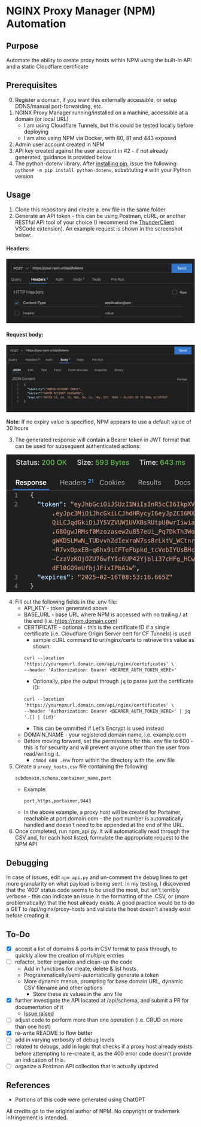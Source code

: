 # NGINX Proxy Manager (NPM) Automation

## Purpose
Automate the ability to create proxy hosts within NPM using the built-in API and a static Cloudflare certificate

## Prerequisites
0. Register a domain, if you want this externally accessible, or setup DDNS/manual port-forwarding, etc. 
1. NGINX Proxy Manager running/installed on a machine, accessible at a domain (or local URL)
    - I am using Cloudflare Tunnels, but this could be tested locally before deploying
    - I am also using NPM via Docker, with 80, 81 and 443 exposed
2. Admin user account created in NPM
3. API key created against the user account in #2 - if not already generated, guidance is provided below
4. The python-dotenv library. After [installing pip](https://pip.pypa.io/en/stable/installation/), issue the following:
   `python# -m pip install python-dotenv`, substituting `#` with your Python version

## Usage
1. Clone this repository and create a .env file in the same folder
2. Generate an API token - this can be using Postman, cURL, or another RESTful API tool of your choice (I recommend the [ThunderClient](https://www.thunderclient.com/) VSCode extension). An example request is shown in the screenshot below:

#### **Headers:**
![headers](<images/headers.png>)

#### **Request body:**
![request body](<images/request.png>)

**Note**: If no expiry value is specified, NPM appears to use a default value of 30 hours

3. The generated response will contain a Bearer token in JWT format that can be used for subsequent authenticated actions:

![alt text](<images/jwt.png>)

4. Fill out the following fields in the .env file:
    - API_KEY - token generated above
    - BASE_URL - base URL where NPM is accessed with no trailing / at the end (i.e. https://npm.domain.com)
    - CERTIFICATE - optional - this is the certificate ID if a single certificate (i.e. Cloudflare Origin Server cert for CF Tunnels) is used
        - sample cURL command to url/nginx/certs to retrieve this value as shown:
        ```
        curl --location 'https://yournpmurl.domain.com/api/nginx/certificates' \
        --header 'Authorization: Bearer <BEARER_AUTH_TOKEN_HERE>'
        ```
        - Optionally, pipe the output through `jq` to parse just the certificate ID:
        ```
        curl --location 'https://yournpmurl.domain.com/api/nginx/certificates' \
        --header 'Authorization: Bearer <BEARER_AUTH_TOKEN_HERE>' | jq '.[] | {id}'
        ```
        - This can be ommitted if Let's Encrypt is used instead
    - DOMAIN_NAME - your registered domain name, i.e. example.com
    - Before moving forward, set the permissions for this .env file to 600 - this is for security and will prevent anyone other than the user from read/writing it.
        - `chmod 600 .env` from within the directory with the .env file
5. Create a `proxy_hosts.csv` file containing the following:
    ```
    subdomain,schema,container_name,port
    ```
    - Example:
        ```
        port,https,portainer,9443
        ```
    - In the above example, a proxy host will be created for Portainer, reachable at port.domain.com - the port number is automatically handled and doesn't need to be appended at the end of the URL.
6. Once completed, run npm_api.py. It will automatically read through the CSV and, for each host listed, formulate the appropriate request to the NPM API

## Debugging
In case of issues, edit `npm_api.py` and un-comment the debug lines to get more granularity on what payload is being sent. In my testing, I discovered that the '400' status code seems to be used the most, but isn't terribly verbose - this can indicate an issue in the formatting of the .CSV, or (more problematically) that the host already exists. A good practice would be to do a GET to /api/nginx/proxy-hosts and validate the host doesn't already exist before creating it.

## To-Do
- [X] accept a list of domains & ports in CSV format to pass through, to quickly allow the creation of multiple entries
- [ ] refactor, better organize and clean-up the code
    - Add in functions for create, delete & list hosts
    - Programmatically/semi-automatically generate a token
    - More dynamic menus, prompting for base domain URL, dynamic CSV filename and other options
        - Store these as values in the .env file
- [X] further investigate the API located at /api/schema, and submit a PR for documentation of it
    - [Issue raised](https://github.com/NginxProxyManager/nginx-proxy-manager/issues/3749#issuecomment-2107483394)
- [ ] adjust code to perform more than one operation (i.e. CRUD on more than one host)
- [X] re-write README to flow better
- [ ] add in varying verbosity of debug levels
- [ ] related to debugs, add in logic that checks if a proxy host already exists before attempting to re-create it, as the 400 error code doesn't provide an indication of this.
- [ ] organize a Postman API collection that is actually updated

## References
- Portions of this code were generated using ChatGPT

All credits go to the original author of NPM. No copyright or trademark infringement is intended.
